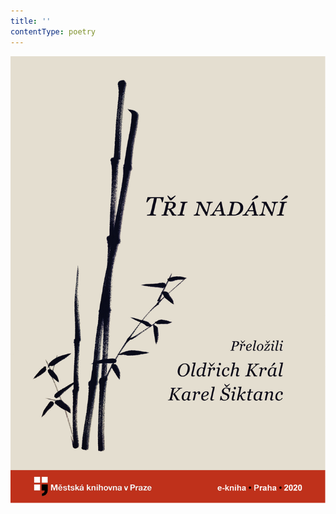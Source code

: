 ```yaml
---
title: ''
contentType: poetry
---
```


<section>

![obalka_tri_nadani.jpg](./resources/obalka_tri_nadani_fmt.png)

</section>
